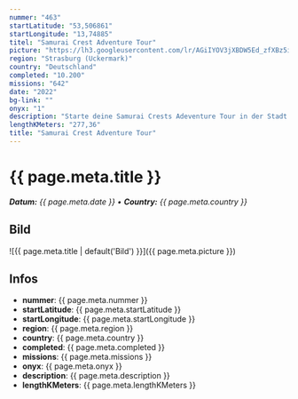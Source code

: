 ```yaml
---
nummer: "463"
startLatitude: "53,506861"
startLongitude: "13,74885"
titel: "Samurai Crest Adventure Tour"
picture: "https://lh3.googleusercontent.com/lr/AGiIYOV3jXBDW5Ed_zfXBz5io91LCmJwsDnk5iKFZ3dpvnC8Ia3gYK9xsuR2YGJfK2KEqv29Q3P_QAmQQ4BnWOXGm9JuveE2aL2ulkzP1ErCEKB4nsOQaCW54Jd3TZhWLJ4lDRDXDTLV03LeIw3iBz6NHjpZKDNsAqYvnKLxTnZtKQpToNFtrFXxc1nE9KqZeppWhjF7y-WTySTaYR0x6bQwV4NpMHy8PqCughwLBr5rfUmtC24jDqLakUJlQbRBPcHv9Zo8BDRWS17vENVsS4Bm656L6z0tVOUxIFhDi6oJlKP6oxDbD2Diq4zLcB7zYoRcHlTSXo4cfqeqwAAMa_N_AX3bGTHiNMrmAMTfX8Cm7y9Zx1uDDwP8b0I5BF1sERURhYWHBnrbi1rtwWMq_l87VvLHZcdZD98D0NvHVmkry72iD8Z0kXoZQB1t8wmIXSeZVNiAewHIUzJmBTcYYaD3-BMuCFTYHloySApj6HJjFgXwiGXJgPuoxD7t307yccwPFuaeDtEYOQvVMECBhJzCz5lJCI3GHnNsBxpMbtyAnkZ5_UuRkmNsSHVSwVYR9mTi92LJQaSs0Ao4DoU615CSRJvGqWCS0q3Fo-7p6qe4-Uw3LXzRV8BhYwpPW-T8aPtqWazwKjJhglWIY1OERF2Sr4GjyHrHaEvujeVAqub1jGMAOgpVQJGa-QkO7XV7WtGHcB4SU71SQM71FMLLisF5V3aLx9HM_zUUw7hJ7QLN1CY_8iI9Aaz2TtoZHWjexPj6je2J8qxd3HOMamyBnG5sKR0bCfTCds6r7NuN58TU7XY9vm0XG3OLuT9EPcuNcbl-0E6IYa2Ennmt7tQ1mx9LGnj9HepRDFVMvmtPAyHiLyb_aqXJ659Z7GclzXZOTx-Mg-7AdIGs1ujqUZFEbzpN9K00XaTM5s_CDgDm9DGgNvKVTIP8oKGiZkjaFhCDe_dBz33W1bAK3gI4Z86cV6dYYFfD9fcwCkMKOfARMmH0kvxgCR2QxmPvAbIJ6eQkSAaGsOKvDpqCvu67H1vTb8Lv5C3uJevWadI1QIWbDFCw8Gptg7QYb0E"
region: "Strasburg (Uckermark)"
country: "Deutschland"
completed: "10.200"
missions: "642"
date: "2022"
bg-link: ""
onyx: "1"
description: "Starte deine Samurai Crests Adeventure Tour in der Stadt Strasburg Uckermark und entdecke auf deiner Runde historische Gebäude und Sehenswürdigkeiten. Die Runde endet am"
lengthKMeters: "277,36"
title: "Samurai Crest Adventure Tour"
---
```


# {{ page.meta.title }}
_**Datum:** {{ page.meta.date }} • **Country:** {{ page.meta.country }}_

## Bild
![{{ page.meta.title | default('Bild') }}]({{ page.meta.picture }})

## Infos
- **nummer**: {{ page.meta.nummer }}
- **startLatitude**: {{ page.meta.startLatitude }}
- **startLongitude**: {{ page.meta.startLongitude }}
- **region**: {{ page.meta.region }}
- **country**: {{ page.meta.country }}
- **completed**: {{ page.meta.completed }}
- **missions**: {{ page.meta.missions }}
- **onyx**: {{ page.meta.onyx }}
- **description**: {{ page.meta.description }}
- **lengthKMeters**: {{ page.meta.lengthKMeters }}

